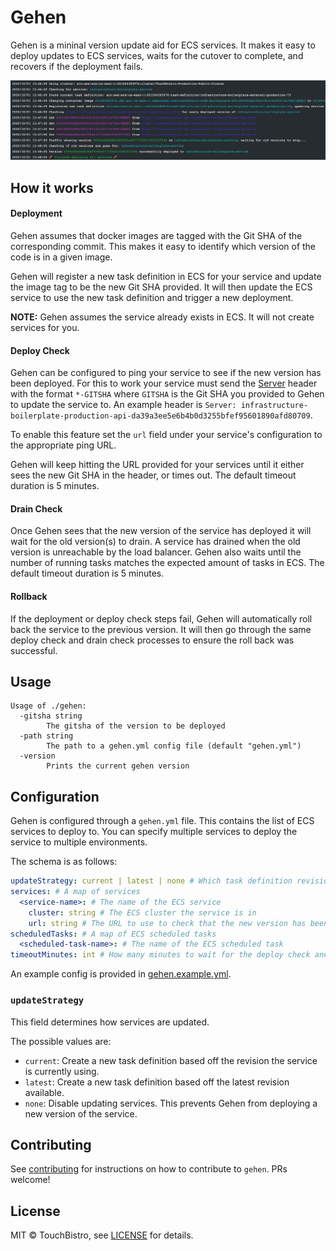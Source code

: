 # Gehen

Gehen is a mininal version update aid for ECS services.
It makes it easy to deploy updates to ECS services, waits for the cutover to complete, and recovers if the deployment fails.

![](docs/resources/gehen.jpg)

## How it works

#### Deployment

Gehen assumes that docker images are tagged with the Git SHA of the corresponding commit.
This makes it easy to identify which version of the code is in a given image.

Gehen will register a new task definition in ECS for your service and update the image tag to be the new Git SHA provided.
It will then update the ECS service to use the new task definition and trigger a new deployment.

**NOTE:** Gehen assumes the service already exists in ECS. It will not create services for you.

#### Deploy Check

Gehen can be configured to ping your service to see if the new version has been deployed.
For this to work your service must send the [Server](https://developer.mozilla.org/en-US/docs/Web/HTTP/Headers/Server) header with the format `*-GITSHA` where `GITSHA` is the Git SHA you provided to Gehen to update the service to. An example header is `Server: infrastructure-boilerplate-production-api-da39a3ee5e6b4b0d3255bfef95601890afd80709`.

To enable this feature set the `url` field under your service's configuration to the appropriate ping URL.

Gehen will keep hitting the URL provided for your services until it either sees the new Git SHA in the header, or times out. The default timeout duration is 5 minutes.

#### Drain Check

Once Gehen sees that the new version of the service has deployed it will wait for the old version(s) to drain.
A service has drained when the old version is unreachable by the load balancer.
Gehen also waits until the number of running tasks matches the expected amount of tasks in ECS.
The default timeout duration is 5 minutes.

#### Rollback

If the deployment or deploy check steps fail, Gehen will automatically roll back the service to the previous version.
It will then go through the same deploy check and drain check processes to ensure the roll back was successful.

## Usage

```
Usage of ./gehen:
  -gitsha string
        The gitsha of the version to be deployed
  -path string
        The path to a gehen.yml config file (default "gehen.yml")
  -version
        Prints the current gehen version
```

## Configuration

Gehen is configured through a `gehen.yml` file. This contains the list of ECS services to deploy to. You can specify multiple services to deploy the service to multiple environments.

The schema is as follows:

```yaml
updateStrategy: current | latest | none # Which task definition revision should be used
services: # A map of services
  <service-name>: # The name of the ECS service
    cluster: string # The ECS cluster the service is in
    url: string # The URL to use to check that the new version has been deployed
scheduledTasks: # A map of ECS scheduled tasks
  <scheduled-task-name>: # The name of the ECS scheduled task
timeoutMinutes: int # How many minutes to wait for the deploy check and drain check
```

An example config is provided in [gehen.example.yml](gehen.example.yml).

### `updateStrategy`

This field determines how services are updated.

The possible values are:

- `current`: Create a new task definition based off the revision the service is currently using.
- `latest`: Create a new task definition based off the latest revision available.
- `none`: Disable updating services. This prevents Gehen from deploying a new version of the service.

## Contributing

See [contributing](CONTRIBUTING.md) for instructions on how to contribute to `gehen`. PRs welcome!

## License

MIT © TouchBistro, see [LICENSE](LICENSE) for details.
